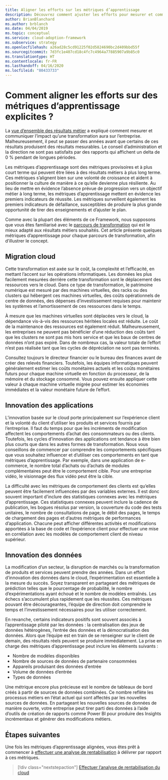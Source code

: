 ```yaml
---
title: Aligner les efforts sur les métriques d’apprentissage
description: Découvrez comment ajuster les efforts pour mesurer et communiquer l’impact d’une transformation sur l’entreprise.
author: BrianBlanchard
ms.author: brblanch
ms.date: 04/04/2019
ms.topic: conceptual
ms.service: cloud-adoption-framework
ms.subservice: strategy
ms.openlocfilehash: a26ad28c5cd91225f02d5824690bc2d409bbd55f
ms.sourcegitcommit: 7d3fc1e407cd18c4fc7c4964a77885907a9b85c0
ms.translationtype: HT
ms.contentlocale: fr-FR
ms.lasthandoff: 04/16/2020
ms.locfileid: "80433733"
---
```

<!-- markdownlint-disable MD026 -->

# <a name="how-can-we-align-efforts-to-meaningful-learning-metrics"></a>Comment aligner les efforts sur des métriques d’apprentissage explicites ?

La [vue d’ensemble des résultats métier](./business-outcomes/index.md) a expliqué comment mesurer et communiquer l’impact qu’une transformation aura sur l’entreprise. Malheureusement, il peut se passer des années avant que certains de ces résultats produisent des résultats mesurables. Le conseil d’administration et la direction ne sont pas satisfaits par des rapports qui affichent un delta de 0 % pendant de longues périodes.

Les métriques d’apprentissage sont des métriques provisoires et à plus court terme qui peuvent être liées à des résultats métiers à plus long terme. Ces métriques s’alignent bien sur une volonté de croissance et aident à positionner la culture de manière à ce qu’elle devienne plus résiliente. Au lieu de mettre en évidence l’absence prévue de progression vers un objectif métier à long terme, les métriques d’apprentissage mettent en évidence les premiers indicateurs de réussite. Les métriques surveillent également les premiers indicateurs de défaillance, susceptibles de produire la plus grande opportunité de tirer des enseignements et d’ajuster le plan.

Comme avec la plupart des éléments de ce Framework, nous supposons que vous êtes familiarisé avec le [parcours de transformation](../govern/guides/index.md) qui est le mieux adapté aux résultats métiers souhaités. Cet article présente quelques métriques d’apprentissage pour chaque parcours de transformation, afin d’illustrer le concept.

## <a name="cloud-migration"></a>Migration cloud

Cette transformation est axée sur le coût, la complexité et l’efficacité, en mettant l’accent sur les opérations informatiques. Les données les plus facilement mesurées derrière cette transformation sont le déplacement des ressources vers le cloud. Dans ce type de transformation, le patrimoine numérique est mesuré par des machines virtuelles, des racks ou des clusters qui hébergent ces machines virtuelles, des coûts opérationnels de centre de données, des dépenses d’investissement requises pour maintenir les systèmes et l’amortissement de ces ressources dans le temps.

À mesure que les machines virtuelles sont déplacées vers le cloud, la dépendance vis-à-vis des ressources héritées locales est réduite. Le coût de la maintenance des ressources est également réduit. Malheureusement, les entreprises ne peuvent pas bénéficier d’une réduction des coûts tant que les clusters ne sont pas mis hors service et que les baux de centres de données n’ont pas expiré. Dans de nombreux cas, la valeur totale de l’effort n’est pas réalisée tant que les cycles de dépréciation ne sont pas terminés.

Consultez toujours le directeur financier ou le bureau des finances avant de créer des relevés financiers. Toutefois, les équipes informatiques peuvent généralement estimer les coûts monétaires actuels et les coûts monétaires futurs pour chaque machine virtuelle en fonction du processeur, de la mémoire et du stockage consommé. Vous pouvez ensuite appliquer cette valeur à chaque machine virtuelle migrée pour estimer les économies immédiates et la valeur monétaire future de l’effort.

## <a name="application-innovation"></a>Innovation des applications

L’innovation basée sur le cloud porte principalement sur l’expérience client et la volonté du client d’utiliser les produits et services fournis par l’entreprise. Il faut du temps pour que les incréments de modification affectent les comportements d’achat des consommateurs ou des clients. Toutefois, les cycles d’innovation des applications ont tendance à être bien plus courts que dans les autres formes de transformation. Nous vous conseillons de commencer par comprendre les comportements spécifiques que vous souhaitez influencer et d’utiliser ces comportements en tant que métriques d’apprentissage. Par exemple, dans une application de e-commerce, le nombre total d’achats ou d’achats de modules complémentaires peut être le comportement cible. Pour une entreprise vidéo, le visionnage des flux vidéo peut être la cible.

La difficulté avec les métriques de comportement des clients est qu’elles peuvent être facilement influencées par des variables externes. Il est donc souvent important d’inclure des statistiques connexes avec les métriques d’apprentissage. Ces statistiques connexes peuvent inclure la cadence de publication, les bogues résolus par version, la couverture du code des tests unitaires, le nombre de consultations de page, le débit des pages, le temps de chargement des pages et d’autres métriques de performances d’application. Chacune peut afficher différentes activités et modifications apportées à la base de code et l’expérience client pour effectuer une mise en corrélation avec les modèles de comportement client de niveau supérieur.

## <a name="data-innovation"></a>Innovation des données

La modification d’un secteur, la disruption de marchés ou la transformation de produits et services peuvent prendre des années. Dans un effort d’innovation des données dans le cloud, l’expérimentation est essentielle à la mesure du succès. Soyez transparent en partageant des métriques de prédiction telles que le pourcentage de probabilité, le nombre d’expérimentations ayant échoué et le nombre de modèles entraînés. Les échecs s’accumulent plus rapidement que les réussites. Ces métriques pouvant être décourageantes, l’équipe de direction doit comprendre le temps et l’investissement nécessaires pour les utiliser correctement.

En revanche, certains indicateurs positifs sont souvent associés à l’apprentissage piloté par les données : la centralisation des jeux de données hétérogènes, l’entrée des données et la démocratisation des données. Alors que l’équipe est en train de se renseigner sur le client de demain, des résultats réels peuvent se produire immédiatement. La prise en charge des métriques d’apprentissage peut inclure les éléments suivants :

- Nombre de modèles disponibles
- Nombre de sources de données de partenaire consommées
- Appareils produisant des données d’entrée
- Volume de données d’entrée
- Types de données

Une métrique encore plus précieuse est le nombre de tableaux de bord créés à partir de sources de données combinées. Ce nombre reflète les processus métiers en l’état actuel qui sont affectés par les nouvelles sources de données. En partageant les nouvelles sources de données de manière ouverte, votre entreprise peut tirer parti des données à l’aide d’outils de création de rapports comme Power BI pour produire des Insights incrémentaux et générer des modifications métiers.

## <a name="next-steps"></a>Étapes suivantes

Une fois les métriques d’apprentissage alignées, vous êtes prêt à commencer à [effectuer une analyse de rentabilisation](.\cloud-migration-business-case.md) à délivrer par rapport à ces métriques.

> [!div class="nextstepaction"]
> [Effectuer l’analyse de rentabilisation du cloud](.\cloud-migration-business-case.md)
